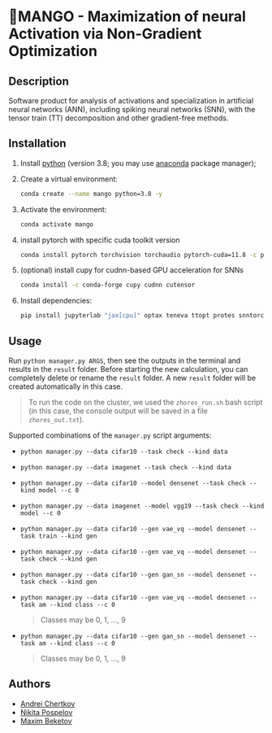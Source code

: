 # 🥭MANGO - Maximization of neural Activation via Non-Gradient Optimization


## Description

Software product for analysis of activations and specialization in artificial neural networks (ANN), including spiking neural networks (SNN), with the tensor train (TT) decomposition and other gradient-free methods.



## Installation

1. Install [python](https://www.python.org) (version 3.8; you may use [anaconda](https://www.anaconda.com) package manager);

2. Create a virtual environment:
    ```bash
    conda create --name mango python=3.8 -y
    ```

3. Activate the environment:
    ```bash
    conda activate mango
    ```

4. install pytorch with specific cuda toolkit version
    ```bash
    conda install pytorch torchvision torchaudio pytorch-cuda=11.8 -c pytorch -c nvidia
   ```

5. (optional) install cupy for cudnn-based GPU acceleration for SNNs
    ```bash
   conda install -c conda-forge cupy cudnn cutensor
   ```
   
4. Install dependencies:
    ```bash
    pip install jupyterlab "jax[cpu]" optax teneva ttopt protes snntorch spikingjelly matplotlib nevergrad requests urllib3
    ```


## Usage

Run `python manager.py ARGS`, then see the outputs in the terminal and results in the `result` folder. Before starting the new calculation, you can completely delete or rename the `result` folder. A new `result` folder will be created automatically in this case.

> To run the code on the cluster, we used the `zhores_run.sh` bash script (in this case, the console output will be saved in a file `zhores_out.txt`).

Supported combinations of the `manager.py` script arguments:

- `python manager.py --data cifar10 --task check --kind data`

- `python manager.py --data imagenet --task check --kind data`

- `python manager.py --data cifar10 --model densenet --task check --kind model --c 0`

- `python manager.py --data imagenet --model vgg19 --task check --kind model --c 0`

- `python manager.py --data cifar10 --gen vae_vq --model densenet --task train --kind gen`

- `python manager.py --data cifar10 --gen vae_vq --model densenet --task check --kind gen`

- `python manager.py --data cifar10 --gen gan_sn --model densenet --task check --kind gen`

- `python manager.py --data cifar10 --gen vae_vq --model densenet --task am --kind class --c 0`
    > Classes may be 0, 1, ..., 9

- `python manager.py --data cifar10 --gen gan_sn --model densenet --task am --kind class --c 0`
    > Classes may be 0, 1, ..., 9


## Authors

- [Andrei Chertkov](https://github.com/AndreiChertkov)
- [Nikita Pospelov](https://github.com/niveousdragon)
- [Maxim Beketov](https://github.com/bekemax)
